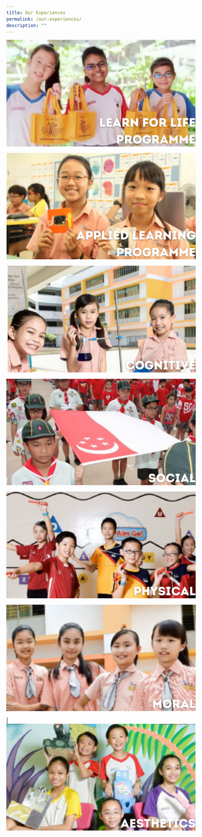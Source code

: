 ```yaml
---
title: Our Experiences
permalink: /our-experiences/
description: ""
---
```

 [![](/images/LLP.png)](https://staging.d21co4ykjghpsi.amplifyapp.com/our-experiences/llp/) 
 
 [![](/images/Applied%20Leaning%20Programme.png)](https://staging.d21co4ykjghpsi.amplifyapp.com/our-experiences/alp/)

[![](/images/Cognitive.png)](https://staging.d21co4ykjghpsi.amplifyapp.com/our-experiences/cognitive/cognitive/)

[![](/images/social.png)](https://staging.d21co4ykjghpsi.amplifyapp.com/our-experiences/social/)

[![](/images/physical.png)](https://staging.d21co4ykjghpsi.amplifyapp.com/our-experiences/physical/)

[![](/images/moral.png)](https://staging.d21co4ykjghpsi.amplifyapp.com/our-experiences/moral/)

|[![](/images/aesthetics.png)](https://staging.d21co4ykjghpsi.amplifyapp.com/our-experiences/aesthetics/)